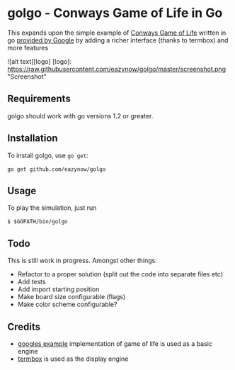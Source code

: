 # golgo - Conways Game of Life in Go

This expands upon the simple example of [Conways Game of Life](https://en.wikipedia.org/wiki/Conway%27s_Game_of_Life) 
written in go [provided by Google](https://golang.org/doc/play/life.go)
by adding a richer interface (thanks to termbox) and more features

![alt text][logo]
[logo]: https://raw.githubusercontent.com/eazynow/golgo/master/screenshot.png "Screenshot"


## Requirements

golgo should work with go versions 1.2 or greater.


## Installation

To install golgo, use `go get`:
```
go get github.com/eazynow/golgo
```

## Usage

To play the simulation, just run

```
$ $GOPATH/bin/golgo
```


## Todo

This is still work in progress. Amongst other things:

+ Refactor to a proper solution (split out the code into separate files etc)
+ Add tests
+ Add import starting position
+ Make board size configurable (flags)
+ Make color scheme configurable?


## Credits

+ [googles example](https://golang.org/doc/play/life.go) implementation of game of life is used as a basic engine
+ [termbox](https://github.com/nsf/termbox-go) is used as the display engine
